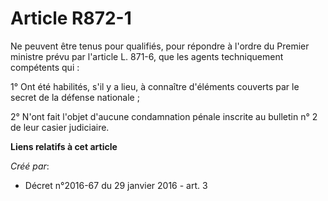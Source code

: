 # Article R872-1

Ne peuvent être tenus pour qualifiés, pour répondre à l'ordre du Premier ministre prévu par l'article L. 871-6, que les
agents techniquement compétents qui : 

1° Ont été habilités, s'il y a lieu, à connaître d'éléments couverts par le secret de la défense nationale ; 

2° N'ont fait l'objet d'aucune condamnation pénale inscrite au bulletin n° 2 de leur casier judiciaire.

**Liens relatifs à cet article**

_Créé par_:

  - Décret n°2016-67 du 29 janvier 2016 - art. 3
